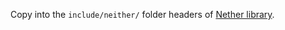 Copy into the `include/neither/` folder headers of
[Nether library](https://github.com/LoopPerfect/neither).
